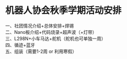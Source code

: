# 机器人协会秋季学期活动安排
一、社团情况介绍+总体安排+焊锡    
二、Nano板介绍+代码烧录+超声波（+灯带）   
三、L298N+小车马达+舵机（舵机也可单独一周）   
四、循迹+蓝牙   
五、组装（需要1-2周 or 利用寒假）   
